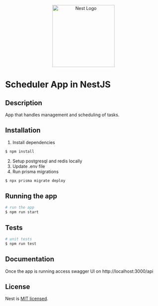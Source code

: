 <p align="center">
  <a href="http://nestjs.com/" target="blank"><img src="https://nestjs.com/img/logo-small.svg" width="200" alt="Nest Logo" /></a>
</p>

[circleci-image]: https://img.shields.io/circleci/build/github/nestjs/nest/master?token=abc123def456
[circleci-url]: https://circleci.com/gh/nestjs/nest

# Scheduler App in NestJS
## Description

App that handles management and scheduling of tasks.

## Installation

1. Install dependencies
```bash
$ npm install
```
2. Setup postgresql and redis locally
3. Update .env file
4. Run prisma migrations
```bash
$ npx prisma migrate deploy
```


## Running the app

```bash
# run the app
$ npm run start

```

## Tests

```bash
# unit tests
$ npm run test
```

## Documentation
Once the app is running access swagger UI on http://localhost:3000/api


## License

Nest is [MIT licensed](LICENSE).
